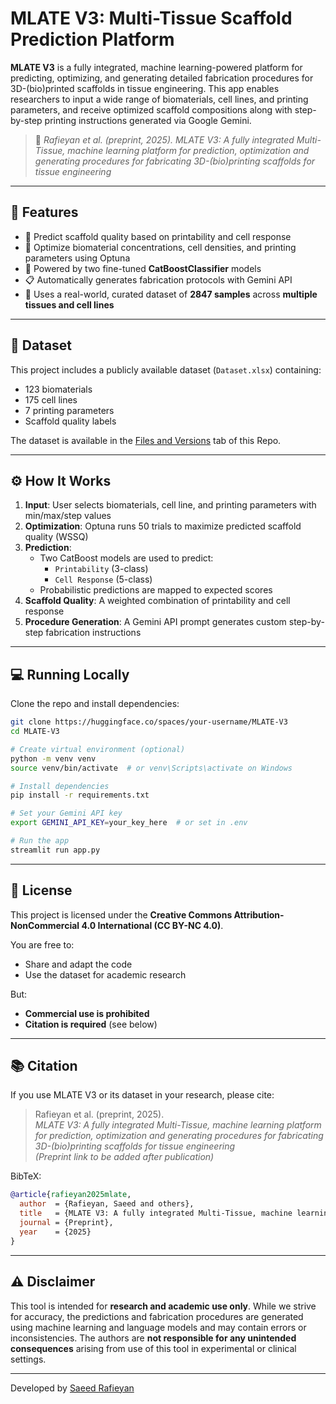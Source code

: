 # MLATE V3: Multi-Tissue Scaffold Prediction Platform

**MLATE V3** is a fully integrated, machine learning-powered platform for predicting, optimizing, and generating detailed fabrication procedures for 3D-(bio)printed scaffolds in tissue engineering. This app enables researchers to input a wide range of biomaterials, cell lines, and printing parameters, and receive optimized scaffold compositions along with step-by-step printing instructions generated via Google Gemini.

> 📄 *Rafieyan et al. (preprint, 2025). MLATE V3: A fully integrated Multi-Tissue, machine learning platform for prediction, optimization and generating procedures for fabricating 3D-(bio)printing scaffolds for tissue engineering*

---

## 🚀 Features

- 🔬 Predict scaffold quality based on printability and cell response
- 🧪 Optimize biomaterial concentrations, cell densities, and printing parameters using Optuna
- 🧠 Powered by two fine-tuned **CatBoostClassifier** models
- 📋 Automatically generates fabrication protocols with Gemini API
- 🧱 Uses a real-world, curated dataset of **2847 samples** across **multiple tissues and cell lines**

---

## 📂 Dataset

This project includes a publicly available dataset (`Dataset.xlsx`) containing:
- 123 biomaterials
- 175 cell lines
- 7 printing parameters
- Scaffold quality labels

The dataset is available in the [Files and Versions](https://github.com/saeedrafieyan/MLATE_V3/blob/main/Dataset.xlsx) tab of this Repo.

---

## ⚙️ How It Works

1. **Input**: User selects biomaterials, cell line, and printing parameters with min/max/step values
2. **Optimization**: Optuna runs 50 trials to maximize predicted scaffold quality (WSSQ)
3. **Prediction**:
    - Two CatBoost models are used to predict:
        - `Printability` (3-class)
        - `Cell Response` (5-class)
    - Probabilistic predictions are mapped to expected scores
4. **Scaffold Quality**: A weighted combination of printability and cell response
5. **Procedure Generation**: A Gemini API prompt generates custom step-by-step fabrication instructions

---

## 💻 Running Locally

Clone the repo and install dependencies:

```bash
git clone https://huggingface.co/spaces/your-username/MLATE-V3
cd MLATE-V3

# Create virtual environment (optional)
python -m venv venv
source venv/bin/activate  # or venv\Scripts\activate on Windows

# Install dependencies
pip install -r requirements.txt

# Set your Gemini API key
export GEMINI_API_KEY=your_key_here  # or set in .env

# Run the app
streamlit run app.py
```

---

## 📜 License

This project is licensed under the **Creative Commons Attribution-NonCommercial 4.0 International (CC BY-NC 4.0)**.

You are free to:
- Share and adapt the code
- Use the dataset for academic research

But:
- **Commercial use is prohibited**
- **Citation is required** (see below)

---

## 📚 Citation

If you use MLATE V3 or its dataset in your research, please cite:

> Rafieyan et al. (preprint, 2025).  
> *MLATE V3: A fully integrated Multi-Tissue, machine learning platform for prediction, optimization and generating procedures for fabricating 3D-(bio)printing scaffolds for tissue engineering*  
> *(Preprint link to be added after publication)*

BibTeX:
```bibtex
@article{rafieyan2025mlate,
  author  = {Rafieyan, Saeed and others},
  title   = {MLATE V3: A fully integrated Multi-Tissue, machine learning platform for prediction, optimization and generating procedures for fabricating 3D-(bio)printing scaffolds for tissue engineering},
  journal = {Preprint},
  year    = {2025}
}
```

---

## ⚠️ Disclaimer

This tool is intended for **research and academic use only**. While we strive for accuracy, the predictions and fabrication procedures are generated using machine learning and language models and may contain errors or inconsistencies. The authors are **not responsible for any unintended consequences** arising from use of this tool in experimental or clinical settings.

---

Developed by [Saeed Rafieyan](https://sraf.ir)
